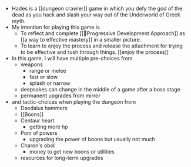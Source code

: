 - Hades is a [[dungeon crawler]] game  in which you defy the god of the dead as you hack and slash your way out of the Underworld of Greek myth. 
- My intention for playing this game is
    - To reflect and complete [[🌱Progressive Development Approach]] as [[a way to effective mastery]] in a smaller picture.
    - To learn to enjoy the process and release the attachment for trying to be effective and rush through things. [[enjoy the process]]
- In this game, I will have multiple pre-choices from
    - weapons 
        - range or melee
        - fast or slow
        - splash or narrow
    - deepsakes can change in the middle of a game after a boss stage
    - permanent upgrades from mirror
- and tactic-choices when playing the dungeon from
    - Daedalus hammers
    - [[Boons]]
    - Centaur heart
        - getting more hp
    - Pom of powers
        - upgrading the power of boons but usually not much
    - Charon's obol
        - money to get new boons or utilities
    - resources for long-term upgrades
